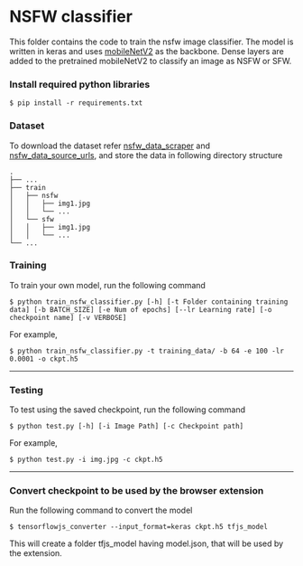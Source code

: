 # NSFW classifier

This folder contains the code to train the nsfw image classifier. The model is written in keras and uses [mobileNetV2](https://ai.googleblog.com/2018/04/mobilenetv2-next-generation-of-on.html) as the backbone. Dense layers are added to the pretrained mobileNetV2 to classify an image as NSFW or SFW.

### Install required python libraries
```
$ pip install -r requirements.txt
```

### Dataset

To download the dataset refer [nsfw_data_scraper](https://github.com/alex000kim/nsfw_data_scraper) and [nsfw_data_source_urls](https://github.com/EBazarov/nsfw_data_source_urls), and store the data in following directory structure

    .
    ├── ...
    ├── train
    │   ├── nsfw
    │   │   ├── img1.jpg
    │   │   └── ...
    │   └── sfw
    │   │   ├── img1.jpg
    │   │   └── ...  
    └── ...

### Training

To train your own model, run the following command
```
$ python train_nsfw_classifier.py [-h] [-t Folder containing training data] [-b BATCH_SIZE] [-e Num of epochs] [--lr Learning rate] [-o checkpoint name] [-v VERBOSE]
```
For example,
```
$ python train_nsfw_classifier.py -t training_data/ -b 64 -e 100 -lr 0.0001 -o ckpt.h5
```
<hr/>

### Testing

To test using the saved checkpoint, run the following command
```
$ python test.py [-h] [-i Image Path] [-c Checkpoint path]
```
For example,
```
$ python test.py -i img.jpg -c ckpt.h5
```

<hr/>

### Convert checkpoint to be used by the browser extension

Run the following command to convert the model
```
$ tensorflowjs_converter --input_format=keras ckpt.h5 tfjs_model
```

This will create a folder tfjs_model having model.json, that will be used by the extension.

